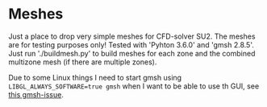 # Meshes
Just a place to drop very simple meshes for CFD-solver SU2. The meshes are for testing purposes only!
Tested with 'Pyhton 3.6.0' and 'gmsh 2.8.5'. Just run './buildmesh.py' to build meshes for each zone and the combined multizone mesh (if there are multiple zones).

Due to some Linux things I need to start gmsh using `LIBGL_ALWAYS_SOFTWARE=true gmsh` when I want to be able to use th GUI, see [this gmsh-issue](https://gitlab.onelab.info/gmsh/gmsh/-/issues/2161).
